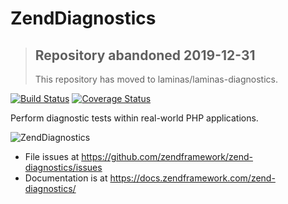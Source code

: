 ZendDiagnostics
===============

> ## Repository abandoned 2019-12-31
>
> This repository has moved to laminas/laminas-diagnostics.

[![Build Status](https://secure.travis-ci.org/zendframework/zend-diagnostics.svg?branch=master)](https://secure.travis-ci.org/zendframework/zend-diagnostics)
[![Coverage Status](https://coveralls.io/repos/github/zendframework/zend-diagnostics/badge.svg?branch=master)](https://coveralls.io/github/zendframework/zend-diagnostics?branch=master)

Perform diagnostic tests within real-world PHP applications.

![ZendDiagnostics](http://i.imgur.com/xd2Na8y.png)

- File issues at https://github.com/zendframework/zend-diagnostics/issues
- Documentation is at https://docs.zendframework.com/zend-diagnostics/
